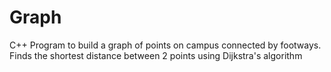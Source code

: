 # Graph
C++ Program to build a graph of points on campus connected by footways. Finds the shortest distance between 2 points using Dijkstra's algorithm
